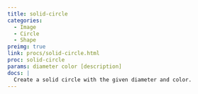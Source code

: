 ```yaml
---
title: solid-circle
categories: 
  - Image
  - Circle
  - Shape
preimg: true
link: procs/solid-circle.html
proc: solid-circle
params: diameter color [description]
docs: |
  Create a solid circle with the given diameter and color.
---
```

